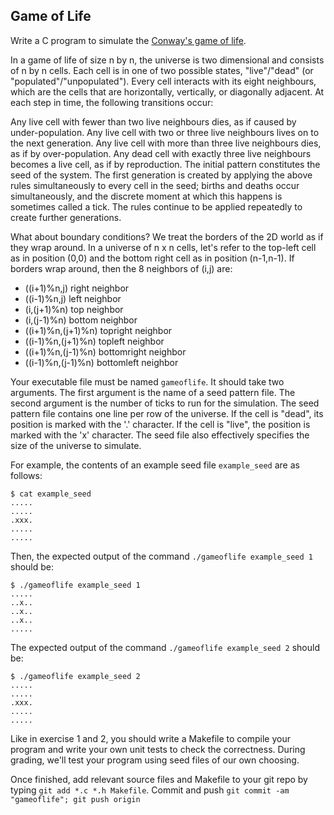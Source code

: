## Game of Life
Write a C program to simulate the [Conway's game of life](https://en.wikipedia.org/wiki/Conway%27s_Game_of_Life).

In a game of life of size n by n, the universe is two dimensional and consists of n by n cells. Each cell is in one of two possible states, "live"/"dead" (or "populated"/"unpopulated"). Every cell interacts with its eight neighbours, which are the cells that are horizontally, vertically, or diagonally adjacent. At each step in time, the following transitions occur:

Any live cell with fewer than two live neighbours dies, as if caused by under-population.
Any live cell with two or three live neighbours lives on to the next generation.
Any live cell with more than three live neighbours dies, as if by over-population.
Any dead cell with exactly three live neighbours becomes a live cell, as if by reproduction.
The initial pattern constitutes the seed of the system. The first generation is created by applying the above rules simultaneously to every cell in the seed; births and deaths occur simultaneously, and the discrete moment at which this happens is sometimes called a tick. The rules continue to be applied repeatedly to create further generations.

What about boundary conditions? We treat the borders of the 2D world as if they wrap around. In a universe of n x n cells, let's refer to the top-left cell as in position (0,0) and the bottom right cell as in position (n-1,n-1). If borders wrap around, then the 8 neighbors of (i,j) are:

* ((i+1)%n,j) right neighbor
* ((i-1)%n,j) left neighbor
* (i,(j+1)%n) top neighbor
* (i,(j-1)%n) bottom neighbor
* ((i+1)%n,(j+1)%n) topright neighbor
* ((i-1)%n,(j+1)%n) topleft neighbor
* ((i+1)%n,(j-1)%n) bottomright neighbor
* ((i-1)%n,(j-1)%n) bottomleft neighbor

Your executable file must be named `gameoflife`. It should take two arguments. The first argument is the name of a seed pattern file. The second argument is the number of ticks to run for the simulation. The seed pattern file contains one line per row of the universe. If the cell is "dead", its position is marked with the '.' character. If the cell is "live", the position is marked with the 'x' character. The seed file also effectively specifies the size of the universe to simulate.

For example, the contents of an example seed file `example_seed` are as follows:
```
$ cat example_seed
.....
.....
.xxx.
.....
.....
```
Then, the expected output of the command `./gameoflife example_seed 1` should be:

```
$ ./gameoflife example_seed 1
.....
..x..
..x..
..x..
.....
```

The expected output of the command `./gameoflife example_seed 2` should be:
```
$ ./gameoflife example_seed 2
.....
.....
.xxx.
.....
.....
```

Like in exercise 1 and 2, you should write a Makefile to compile your program and write your own unit tests to check the correctness. During grading, we'll test your program using seed files of our own choosing.

Once finished, add relevant source files and Makefile to your git repo by typing `git add *.c *.h Makefile`. Commit and push `git commit -am "gameoflife"; git push origin`
